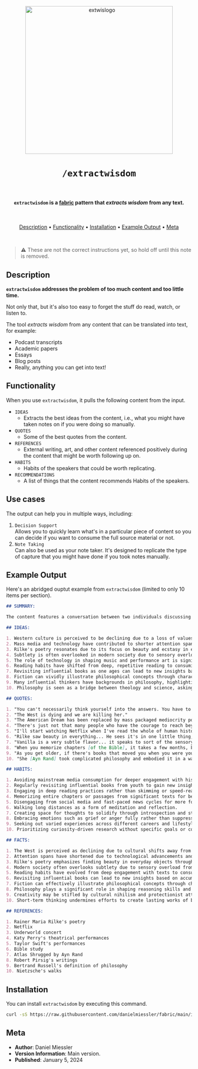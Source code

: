 <div align="center">

<img src="https://beehiiv-images-production.s3.amazonaws.com/uploads/asset/file/2012aa7c-a939-4262-9647-7ab614e02601/extwis-logo-miessler.png?t=1704502975" alt="extwislogo" width="400" height="400"/>

# `/extractwisdom`

<br />

<h4><code>extractwisdom</code> is a <a href="https://github.com/danielmiessler/fabric" target="_blank">fabric</a> pattern that <em>extracts wisdom</em> from any text.</h4>

<br />

[Description](#description) •
[Functionality](#functionality) •
[Installation](#installation) •
[Example Output](#example) •
[Meta](#meta)

</div>

<br />

> ⚠️ These are not the correct instructions yet, so hold off until this note is removed.

## Description

**`extractwisdom` addresses the problem of **too much content** and too little time.**

Not only that, but it's also too easy to forget the stuff do read, watch, or listen to.

The tool _extracts wisdom_ from any content that can be translated into text, for example:

- Podcast transcripts
- Academic papers
- Essays
- Blog posts
- Really, anything you can get into text!

## Functionality

When you use `extractwisdom`, it pulls the following content from the input.

- `IDEAS`
  - Extracts the best ideas from the content, i.e., what you might have taken notes on if you were doing so manually.
- `QUOTES`
  - Some of the best quotes from the content.
- `REFERENCES`
  - External writing, art, and other content referenced positively during the content that might be worth following up on.
- `HABITS`
  - Habits of the speakers that could be worth replicating.
- `RECOMMENDATIONS`
  - A list of things that the content recommends Habits of the speakers.

## Use cases

The output can help you in multiple ways, including:

1. `Decision Support`<br />
   Allows you to quickly learn what's in a particular piece of content so you can decide if you want to consume the full source material or not.
2. `Note Taking`<br />
   Can also be used as your note taker. It's designed to replicate the type of capture that you might have done if you took notes manually.

## Example Output

Here's an abridged ouptut example from `extractwisdom` (limited to only 10 items per section).

```markdown
## SUMMARY:

The content features a conversation between two individuals discussing various topics, including the decline of Western culture, the importance of beauty and subtlety in life, the impact of technology and AI, the resonance of Rilke's poetry, the value of deep reading and revisiting texts, the captivating nature of Ayn Rand's writing, the role of philosophy in understanding the world, and the influence of drugs on society. They also touch upon creativity, attention spans, and the importance of introspection.

## IDEAS:

1. Western culture is perceived to be declining due to a loss of values and an embrace of mediocrity.
2. Mass media and technology have contributed to shorter attention spans and a need for constant stimulation.
3. Rilke's poetry resonates due to its focus on beauty and ecstasy in everyday objects.
4. Subtlety is often overlooked in modern society due to sensory overload.
5. The role of technology in shaping music and performance art is significant.
6. Reading habits have shifted from deep, repetitive reading to consuming large quantities of new material.
7. Revisiting influential books as one ages can lead to new insights based on accumulated wisdom and experiences.
8. Fiction can vividly illustrate philosophical concepts through characters and narratives.
9. Many influential thinkers have backgrounds in philosophy, highlighting its importance in shaping reasoning skills.
10. Philosophy is seen as a bridge between theology and science, asking questions that both fields seek to answer.

## QUOTES:

1. "You can't necessarily think yourself into the answers. You have to create space for the answers to come to you."
2. "The West is dying and we are killing her."
3. "The American Dream has been replaced by mass packaged mediocrity porn, encouraging us to revel like happy pigs in our own meekness."
4. "There's just not that many people who have the courage to reach beyond consensus and go explore new ideas."
5. "I'll start watching Netflix when I've read the whole of human history."
6. "Rilke saw beauty in everything... He sees it's in one little thing, a representation of all things that are beautiful."
7. "Vanilla is a very subtle flavor... it speaks to sort of the sensory overload of the modern age."
8. "When you memorize chapters [of the Bible], it takes a few months, but you really understand how things are structured."
9. "As you get older, if there's books that moved you when you were younger, it's worth going back and rereading them."
10. "She [Ayn Rand] took complicated philosophy and embodied it in a way that anybody could resonate with."

## HABITS:

1. Avoiding mainstream media consumption for deeper engagement with historical texts and personal research.
2. Regularly revisiting influential books from youth to gain new insights with age.
3. Engaging in deep reading practices rather than skimming or speed-reading material.
4. Memorizing entire chapters or passages from significant texts for better understanding.
5. Disengaging from social media and fast-paced news cycles for more focused thought processes.
6. Walking long distances as a form of meditation and reflection.
7. Creating space for thoughts to solidify through introspection and stillness.
8. Embracing emotions such as grief or anger fully rather than suppressing them.
9. Seeking out varied experiences across different careers and lifestyles.
10. Prioritizing curiosity-driven research without specific goals or constraints.

## FACTS:

1. The West is perceived as declining due to cultural shifts away from traditional values.
2. Attention spans have shortened due to technological advancements and media consumption habits.
3. Rilke's poetry emphasizes finding beauty in everyday objects through detailed observation.
4. Modern society often overlooks subtlety due to sensory overload from various stimuli.
5. Reading habits have evolved from deep engagement with texts to consuming large quantities quickly.
6. Revisiting influential books can lead to new insights based on accumulated life experiences.
7. Fiction can effectively illustrate philosophical concepts through character development and narrative arcs.
8. Philosophy plays a significant role in shaping reasoning skills and understanding complex ideas.
9. Creativity may be stifled by cultural nihilism and protectionist attitudes within society.
10. Short-term thinking undermines efforts to create lasting works of beauty or significance.

## REFERENCES:

1. Rainer Maria Rilke's poetry
2. Netflix
3. Underworld concert
4. Katy Perry's theatrical performances
5. Taylor Swift's performances
6. Bible study
7. Atlas Shrugged by Ayn Rand
8. Robert Pirsig's writings
9. Bertrand Russell's definition of philosophy
10. Nietzsche's walks
```

## Installation

You can install `extractwisdom` by executing this command.

```sh
curl -sS https://raw.githubusercontent.com/danielmiessler/fabric/main/install.sh | bash
```

## Meta

- **Author**: Daniel Miessler
- **Version Information**: Main version.
- **Published**: January 5, 2024
